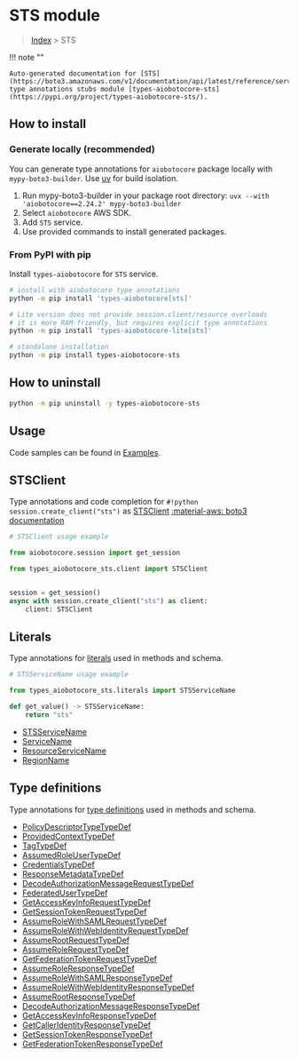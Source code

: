 # STS module

> [Index](../README.md) > STS


!!! note ""

    Auto-generated documentation for [STS](https://boto3.amazonaws.com/v1/documentation/api/latest/reference/services/sts.html#sts)
    type annotations stubs module [types-aiobotocore-sts](https://pypi.org/project/types-aiobotocore-sts/).

## How to install

### Generate locally (recommended)

You can generate type annotations for `aiobotocore` package locally with `mypy-boto3-builder`.
Use [uv](https://docs.astral.sh/uv/getting-started/installation/) for build isolation.

1. Run mypy-boto3-builder in your package root directory: `uvx --with 'aiobotocore==2.24.2' mypy-boto3-builder`
1. Select `aiobotocore` AWS SDK.
1. Add `STS` service.
1. Use provided commands to install generated packages.



### From PyPI with pip

Install `types-aiobotocore` for `STS` service.

```bash
# install with aiobotocore type annotations
python -m pip install 'types-aiobotocore[sts]'

# Lite version does not provide session.client/resource overloads
# it is more RAM-friendly, but requires explicit type annotations
python -m pip install 'types-aiobotocore-lite[sts]'

# standalone installation
python -m pip install types-aiobotocore-sts
```



## How to uninstall

```bash
python -m pip uninstall -y types-aiobotocore-sts
```

## Usage

Code samples can be found in [Examples](./usage.md).

## STSClient

Type annotations and code completion for  `#!python session.create_client("sts")` as [STSClient](./client.md)
[:material-aws: boto3 documentation](https://boto3.amazonaws.com/v1/documentation/api/latest/reference/services/sts.html#STS.Client)

```python
# STSClient usage example

from aiobotocore.session import get_session

from types_aiobotocore_sts.client import STSClient


session = get_session()
async with session.create_client("sts") as client:
    client: STSClient
```








## Literals

Type annotations for [literals](./literals.md) used in methods and schema.

```python
# STSServiceName usage example

from types_aiobotocore_sts.literals import STSServiceName

def get_value() -> STSServiceName:
    return "sts"
```

- [STSServiceName](./literals.md#stsservicename)
- [ServiceName](./literals.md#servicename)
- [ResourceServiceName](./literals.md#resourceservicename)
- [RegionName](./literals.md#regionname)




## Type definitions

Type annotations for [type definitions](./type_defs.md) used in methods and schema.

- [PolicyDescriptorTypeTypeDef](./type_defs.md#policydescriptortypetypedef)
- [ProvidedContextTypeDef](./type_defs.md#providedcontexttypedef)
- [TagTypeDef](./type_defs.md#tagtypedef)
- [AssumedRoleUserTypeDef](./type_defs.md#assumedroleusertypedef)
- [CredentialsTypeDef](./type_defs.md#credentialstypedef)
- [ResponseMetadataTypeDef](./type_defs.md#responsemetadatatypedef)
- [DecodeAuthorizationMessageRequestTypeDef](./type_defs.md#decodeauthorizationmessagerequesttypedef)
- [FederatedUserTypeDef](./type_defs.md#federatedusertypedef)
- [GetAccessKeyInfoRequestTypeDef](./type_defs.md#getaccesskeyinforequesttypedef)
- [GetSessionTokenRequestTypeDef](./type_defs.md#getsessiontokenrequesttypedef)
- [AssumeRoleWithSAMLRequestTypeDef](./type_defs.md#assumerolewithsamlrequesttypedef)
- [AssumeRoleWithWebIdentityRequestTypeDef](./type_defs.md#assumerolewithwebidentityrequesttypedef)
- [AssumeRootRequestTypeDef](./type_defs.md#assumerootrequesttypedef)
- [AssumeRoleRequestTypeDef](./type_defs.md#assumerolerequesttypedef)
- [GetFederationTokenRequestTypeDef](./type_defs.md#getfederationtokenrequesttypedef)
- [AssumeRoleResponseTypeDef](./type_defs.md#assumeroleresponsetypedef)
- [AssumeRoleWithSAMLResponseTypeDef](./type_defs.md#assumerolewithsamlresponsetypedef)
- [AssumeRoleWithWebIdentityResponseTypeDef](./type_defs.md#assumerolewithwebidentityresponsetypedef)
- [AssumeRootResponseTypeDef](./type_defs.md#assumerootresponsetypedef)
- [DecodeAuthorizationMessageResponseTypeDef](./type_defs.md#decodeauthorizationmessageresponsetypedef)
- [GetAccessKeyInfoResponseTypeDef](./type_defs.md#getaccesskeyinforesponsetypedef)
- [GetCallerIdentityResponseTypeDef](./type_defs.md#getcalleridentityresponsetypedef)
- [GetSessionTokenResponseTypeDef](./type_defs.md#getsessiontokenresponsetypedef)
- [GetFederationTokenResponseTypeDef](./type_defs.md#getfederationtokenresponsetypedef)

